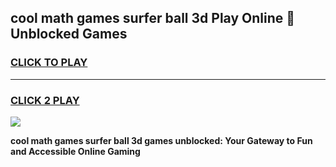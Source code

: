 
## cool math games surfer ball 3d Play Online 👋 Unblocked Games
<h3>
<a href="https://news.freeplayer.one?title=cool_math_games_surfer_ball_3d&ref=17CMG">CLICK TO PLAY</a></h3>
<hr>

<h3>
<a href="https://news.freeplayer.one?title=cool_math_games_surfer_ball_3d&ref=17CMG">CLICK 2 PLAY</a>
  
</h3>

<a href="https://news.freeplayer.one?title=cool_math_games_surfer_ball_3d&ref=17CMG/"><img src="https://clearcache.store/games.png"></a>


**cool math games surfer ball 3d games unblocked: Your Gateway to Fun and Accessible Online Gaming**
